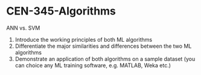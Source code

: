 # CEN-345-Algorithms
ANN vs. SVM

1) Introduce the working principles of both ML algorithms
2) Differentiate the major similarities and differences between the two ML algorithms
3) Demonstrate an application of both algorithms on a sample dataset (you can choice any ML training software, e.g. MATLAB, Weka etc.)
